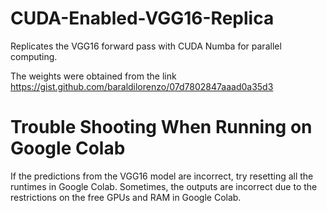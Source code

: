 # CUDA-Enabled-VGG16-Replica
Replicates the VGG16 forward pass with CUDA Numba for parallel computing. 

The weights were obtained from the link https://gist.github.com/baraldilorenzo/07d7802847aaad0a35d3

# Trouble Shooting When Running on Google Colab

If the predictions from the VGG16 model are incorrect, try resetting all the runtimes in Google Colab. Sometimes, the outputs are incorrect due to the restrictions on the free GPUs and RAM in Google Colab. 
